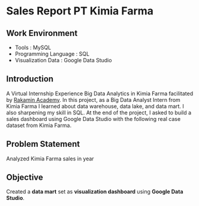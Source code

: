 # Sales Report PT Kimia Farma
## Work Environment
- Tools : MySQL
- Programming Language : SQL
- Visualization Data : Google Data Studio
## Introduction
A Virtual Internship Experience Big Data Analytics in Kimia Farma facilitated by [Rakamin Academy](https://www.rakamin.com/). In this project, as a Big Data Analyst Intern from Kimia Farma I learned about data warehouse, data lake, and data mart. I also sharpening my skill in SQL. At the end of the project, I asked to build a sales dashboard using Google Data Studio with the following real case dataset from Kimia Farma.
## Problem Statement
Analyzed Kimia Farma sales in year
## Objective
Created a **data mart** <to> set as **visualization dashboard** using **Google Data Studio**.
